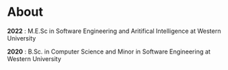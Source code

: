 # About

**2022**
: M.E.Sc in Software Engineering and Aritifical Intelligence at Western University

**2020**
: B.Sc. in Computer Science and Minor in Software Engineering at Western University
